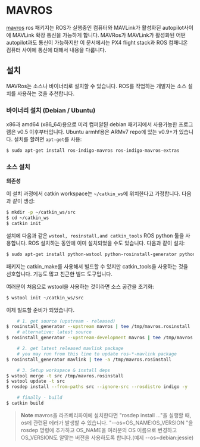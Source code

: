 
# MAVROS

[mavros](http://wiki.ros.org/mavros#mavros.2BAC8-Plugins.sys_status) ros 패키지는 ROS가 실행중인 컴퓨터와 MAVLink가 활성화된 autopilot사이에 MAVLink 확장 통신을 가능하게 합니다. MAVRos가 MAVLink가 활성화된 어떤 autopilot과도 통신이 가능하지만 이 문서에서는 PX4 flight stack과 ROS 컴패니온 컴퓨터 사이에 통신에 대해서 내용을 다룹니다.

## 설치

MAVRos는 소스나 바이너리로 설치할 수 있습니다. ROS를 작업하는 개발자는 소스 설치를 사용하는 것을 추천합니다.

### 바이너리 설치 (Debian / Ubuntu)

x86과 amd64 (x86\_64)용으로 미리 컴퍼알된 debian 패키지에서 사용가능한 프로그램은 v0.5 이후부터입니다.
Ubuntu armhf용은 ARMv7 repo에 있는 v0.9+가 있습니다.
설치를 할려면 `apt-get`를 사용:
```sh
$ sudo apt-get install ros-indigo-mavros ros-indigo-mavros-extras
```

### 소스 설치
**의존성**

이 설치 과정에서 catkin workspace는 `~/catkin_ws`에 위치한다고 가정합니다. 다음과 같이 생성:
```sh
$ mkdir -p ~/catkin_ws/src
$ cd ~/catkin_ws
$ catkin init
```

설치에 다음과 같은 `wstool, rosinstall,and catkin_tools` ROS python 툴을 사용합니다. ROS 설치하는 동안에 이미 설치되었을 수도 있습니다. 다음과 같이 설치:
```sh
$ sudo apt-get install python-wstool python-rosinstall-generator python-catkin-tools
```

패키지는 catkin_make를 사용해서 빌드할 수 있지만 catkin_tools을 사용하는 것을 선호합니다. 기능도 많고 친근한 빌드 도구입니다.

여러분이 처음으로 wstool을 사용하는 것이라면 소스 공간을 초기화:
```sh
$ wstool init ~/catkin_ws/src
```

이제 빌드할 준비가 되었습니다.
```sh
    # 1. get source (upstream - released)
$ rosinstall_generator --upstream mavros | tee /tmp/mavros.rosinstall
    # alternative: latest source
$ rosinstall_generator --upstream-development mavros | tee /tmp/mavros.rosinstall

    # 2. get latest released mavlink package
    # you may run from this line to update ros-*-mavlink package
$ rosinstall_generator mavlink | tee -a /tmp/mavros.rosinstall

    # 3. Setup workspace & install deps
$ wstool merge -t src /tmp/mavros.rosinstall
$ wstool update -t src
$ rosdep install --from-paths src --ignore-src --rosdistro indigo -y

    # finally - build
$ catkin build
```

> **Note** mavros을 라즈베리파이에 설치한다면 "rosdep install ..."을 실행할 때, os에 관련된 에러가 발생할 수 있습니다. "--os=OS_NAME:OS_VERSION "을 rosdep 명령에 추가하고 OS_NAME을 여러분의 OS 이름으로 변경하고 OS_VERSION도 알맞는 버전을 사용하도록 합니다.(예제 --os=debian:jessie)
